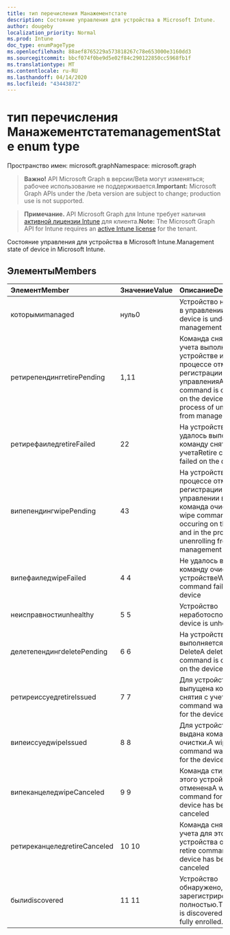 ```yaml
---
title: тип перечисления Манажементстате
description: Состояние управления для устройства в Microsoft Intune.
author: dougeby
localization_priority: Normal
ms.prod: Intune
doc_type: enumPageType
ms.openlocfilehash: 88aef8765229a573818267c78e653000e3160dd3
ms.sourcegitcommit: bbcf074f0be9d5e02f84c290122850cc5968fb1f
ms.translationtype: MT
ms.contentlocale: ru-RU
ms.lasthandoff: 04/14/2020
ms.locfileid: "43443872"
---
```

# <a name="managementstate-enum-type"></a><span data-ttu-id="6215d-103">тип перечисления Манажементстате</span><span class="sxs-lookup"><span data-stu-id="6215d-103">managementState enum type</span></span>

<span data-ttu-id="6215d-104">Пространство имен: microsoft.graph</span><span class="sxs-lookup"><span data-stu-id="6215d-104">Namespace: microsoft.graph</span></span>

> <span data-ttu-id="6215d-105">**Важно!** API Microsoft Graph в версии/Beta могут изменяться; рабочее использование не поддерживается.</span><span class="sxs-lookup"><span data-stu-id="6215d-105">**Important:** Microsoft Graph APIs under the /beta version are subject to change; production use is not supported.</span></span>

> <span data-ttu-id="6215d-106">**Примечание.** API Microsoft Graph для Intune требует наличия [активной лицензии Intune](https://go.microsoft.com/fwlink/?linkid=839381) для клиента.</span><span class="sxs-lookup"><span data-stu-id="6215d-106">**Note:** The Microsoft Graph API for Intune requires an [active Intune license](https://go.microsoft.com/fwlink/?linkid=839381) for the tenant.</span></span>

<span data-ttu-id="6215d-107">Состояние управления для устройства в Microsoft Intune.</span><span class="sxs-lookup"><span data-stu-id="6215d-107">Management state of device in Microsoft Intune.</span></span>

## <a name="members"></a><span data-ttu-id="6215d-108">Элементы</span><span class="sxs-lookup"><span data-stu-id="6215d-108">Members</span></span>
|<span data-ttu-id="6215d-109">Элемент</span><span class="sxs-lookup"><span data-stu-id="6215d-109">Member</span></span>|<span data-ttu-id="6215d-110">Значение</span><span class="sxs-lookup"><span data-stu-id="6215d-110">Value</span></span>|<span data-ttu-id="6215d-111">Описание</span><span class="sxs-lookup"><span data-stu-id="6215d-111">Description</span></span>|
|:---|:---|:---|
|<span data-ttu-id="6215d-112">которыми</span><span class="sxs-lookup"><span data-stu-id="6215d-112">managed</span></span>|<span data-ttu-id="6215d-113">нуль</span><span class="sxs-lookup"><span data-stu-id="6215d-113">0</span></span>|<span data-ttu-id="6215d-114">Устройство находится в управлении</span><span class="sxs-lookup"><span data-stu-id="6215d-114">The device is under management</span></span>|
|<span data-ttu-id="6215d-115">ретирепендинг</span><span class="sxs-lookup"><span data-stu-id="6215d-115">retirePending</span></span>|<span data-ttu-id="6215d-116">1,1</span><span class="sxs-lookup"><span data-stu-id="6215d-116">1</span></span>|<span data-ttu-id="6215d-117">Команда снятия с учета выполняется на устройстве и в процессе отмены регистрации из управления</span><span class="sxs-lookup"><span data-stu-id="6215d-117">A retire command is occuring on the device and in the process of unenrolling from management</span></span>|
|<span data-ttu-id="6215d-118">ретирефаилед</span><span class="sxs-lookup"><span data-stu-id="6215d-118">retireFailed</span></span>|<span data-ttu-id="6215d-119">2</span><span class="sxs-lookup"><span data-stu-id="6215d-119">2</span></span>|<span data-ttu-id="6215d-120">На устройстве не удалось выполнить команду снятия с учета</span><span class="sxs-lookup"><span data-stu-id="6215d-120">Retire command failed on the device</span></span>|
|<span data-ttu-id="6215d-121">випепендинг</span><span class="sxs-lookup"><span data-stu-id="6215d-121">wipePending</span></span>|<span data-ttu-id="6215d-122">4</span><span class="sxs-lookup"><span data-stu-id="6215d-122">3</span></span>|<span data-ttu-id="6215d-123">На устройстве и в процессе отмены регистрации в управлении возникает команда очистки.</span><span class="sxs-lookup"><span data-stu-id="6215d-123">A wipe command is occuring on the device and in the process of unenrolling from management</span></span>|
|<span data-ttu-id="6215d-124">випефаилед</span><span class="sxs-lookup"><span data-stu-id="6215d-124">wipeFailed</span></span>|<span data-ttu-id="6215d-125">4 </span><span class="sxs-lookup"><span data-stu-id="6215d-125">4</span></span>|<span data-ttu-id="6215d-126">Не удалось выполнить команду очистки на устройстве</span><span class="sxs-lookup"><span data-stu-id="6215d-126">Wipe command failed on the device</span></span>|
|<span data-ttu-id="6215d-127">неисправности</span><span class="sxs-lookup"><span data-stu-id="6215d-127">unhealthy</span></span>|<span data-ttu-id="6215d-128">5 </span><span class="sxs-lookup"><span data-stu-id="6215d-128">5</span></span>|<span data-ttu-id="6215d-129">Устройство неработоспособно.</span><span class="sxs-lookup"><span data-stu-id="6215d-129">The device is unhealthy.</span></span>|
|<span data-ttu-id="6215d-130">делетепендинг</span><span class="sxs-lookup"><span data-stu-id="6215d-130">deletePending</span></span>|<span data-ttu-id="6215d-131">6 </span><span class="sxs-lookup"><span data-stu-id="6215d-131">6</span></span>|<span data-ttu-id="6215d-132">На устройстве выполняется команда Delete</span><span class="sxs-lookup"><span data-stu-id="6215d-132">A delete command is occuring on the device</span></span> |
|<span data-ttu-id="6215d-133">ретиреиссуед</span><span class="sxs-lookup"><span data-stu-id="6215d-133">retireIssued</span></span>|<span data-ttu-id="6215d-134">7 </span><span class="sxs-lookup"><span data-stu-id="6215d-134">7</span></span>|<span data-ttu-id="6215d-135">Для устройства была выпущена команда снятия с учета</span><span class="sxs-lookup"><span data-stu-id="6215d-135">A retire command was issued for the device</span></span>|
|<span data-ttu-id="6215d-136">випеиссуед</span><span class="sxs-lookup"><span data-stu-id="6215d-136">wipeIssued</span></span>|<span data-ttu-id="6215d-137">8 </span><span class="sxs-lookup"><span data-stu-id="6215d-137">8</span></span>|<span data-ttu-id="6215d-138">Для устройства была выдана команда очистки.</span><span class="sxs-lookup"><span data-stu-id="6215d-138">A wipe command was issued for the device</span></span>|
|<span data-ttu-id="6215d-139">випеканцелед</span><span class="sxs-lookup"><span data-stu-id="6215d-139">wipeCanceled</span></span>|<span data-ttu-id="6215d-140">9 </span><span class="sxs-lookup"><span data-stu-id="6215d-140">9</span></span>|<span data-ttu-id="6215d-141">Команда стирания для этого устройства отменена</span><span class="sxs-lookup"><span data-stu-id="6215d-141">A wipe command for this device has been canceled</span></span>|
|<span data-ttu-id="6215d-142">ретиреканцелед</span><span class="sxs-lookup"><span data-stu-id="6215d-142">retireCanceled</span></span>|<span data-ttu-id="6215d-143">10 </span><span class="sxs-lookup"><span data-stu-id="6215d-143">10</span></span>|<span data-ttu-id="6215d-144">Команда снятия с учета для этого устройства отменена</span><span class="sxs-lookup"><span data-stu-id="6215d-144">A retire command for this device has been canceled</span></span>|
|<span data-ttu-id="6215d-145">были</span><span class="sxs-lookup"><span data-stu-id="6215d-145">discovered</span></span>|<span data-ttu-id="6215d-146">11 </span><span class="sxs-lookup"><span data-stu-id="6215d-146">11</span></span>|<span data-ttu-id="6215d-147">Устройство обнаружено, но не зарегистрировано полностью.</span><span class="sxs-lookup"><span data-stu-id="6215d-147">The device is discovered but not fully enrolled.</span></span>|



